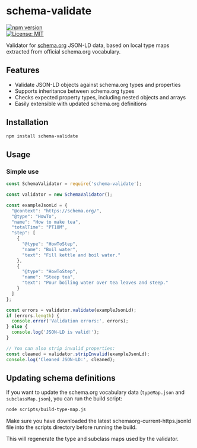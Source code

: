 # schema-validate

[![npm version](https://img.shields.io/npm/v/schema-validate.svg)](https://www.npmjs.com/package/schema-validate)  
[![License: MIT](https://img.shields.io/badge/License-MIT-yellow.svg)](https://opensource.org/licenses/MIT)

Validator for [schema.org](https://schema.org/) JSON-LD data, based on local type maps extracted from official schema.org vocabulary.

## Features

- Validate JSON-LD objects against schema.org types and properties  
- Supports inheritance between schema.org types  
- Checks expected property types, including nested objects and arrays  
- Easily extensible with updated schema.org definitions  

## Installation

```bash
npm install schema-validate
```
## Usage

### Simple use

```js
const SchemaValidator = require('schema-validate');

const validator = new SchemaValidator();

const exampleJsonLd = {
  "@context": "https://schema.org/",
  "@type": "HowTo",
  "name": "How to make tea",
  "totalTime": "PT10M",
  "step": [
    {
      "@type": "HowToStep",
      "name": "Boil water",
      "text": "Fill kettle and boil water."
    },
    {
      "@type": "HowToStep",
      "name": "Steep tea",
      "text": "Pour boiling water over tea leaves and steep."
    }
  ]
};

const errors = validator.validate(exampleJsonLd);
if (errors.length) {
  console.error('Validation errors:', errors);
} else {
  console.log('JSON-LD is valid!');
}

// You can also strip invalid properties:
const cleaned = validator.stripInvalid(exampleJsonLd);
console.log('Cleaned JSON-LD:', cleaned);
```

## Updating schema definitions

If you want to update the schema.org vocabulary data (`typeMap.json` and `subclassMap.json`), you can run the build script:

```bash
node scripts/build-type-map.js
```

Make sure you have downloaded the latest schemaorg-current-https.jsonld file into the scripts directory before running the build.  

This will regenerate the type and subclass maps used by the validator.  
